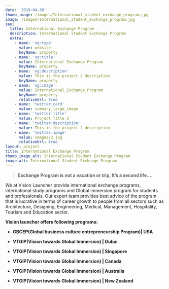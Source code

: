```yaml
---
date: '2019-04-30'
thumb_image: /images/International_student_exchange_program.jpg
image: /images/International_student_exchange_program.jpg
seo:
  title: International Exchange Program
  description: International Student Exchange Program
  extra:
    - name: 'og:type'
      value: website
      keyName: property
    - name: 'og:title'
      value: International Exchange Program
      keyName: property
    - name: 'og:description'
      value: This is the project 2 description
      keyName: property
    - name: 'og:image'
      value: International_Exchange_Program
      keyName: property
      relativeUrl: true
    - name: 'twitter:card'
      value: summary_large_image
    - name: 'twitter:title'
      value: Project Title 2
    - name: 'twitter:description'
      value: This is the project 2 description
    - name: 'twitter:image'
      value: images/2.jpg
      relativeUrl: true
layout: project
title: International Exchange Program
thumb_image_alt: International Student Exchange Program
image_alt: International Student Exchange Program
---
```

> **Exchange Program is not a vacation or trip, It’s a second life….**

We at Vision Launcher provide international exchange programs, international study programs and Global immersion program for students and professionals. Our expert team provides best advice of the program that is lucrative in terms of career growth to people from all sectors such as Architecture, Designing, Engineering, Medical, Management, Hospitality, Tourism and Education sector.

**Vision launcher offers following programs:**

*   **GBCEP(Global business culture entrepreneurship Program)| USA**

*   **VTGIP(Vision towards Global Immersion) | Dubai**

*   **VTGIP(Vision towards Global Immersion) | Singapore**

*   **VTGIP(Vision towards Global Immersion) | Canada**

*   **VTGIP(Vision towards Global Immersion) | Australia**

*   **VTGIP(Vision towards Global Immersion) | New Zealand**

